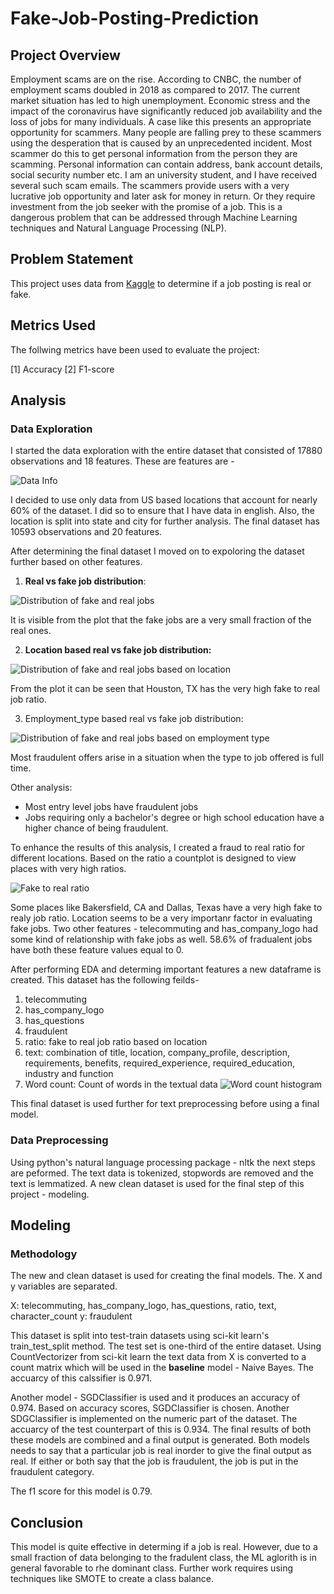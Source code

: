 # Fake-Job-Posting-Prediction

## Project Overview

Employment scams are on the rise. According to CNBC, the number of employment scams doubled in 2018 as compared to 2017. The current market situation has led to high unemployment. Economic stress and the impact of the coronavirus have significantly reduced job availability and the loss of jobs for many individuals. A case like this presents an appropriate opportunity for scammers. Many people are falling prey to these scammers using the desperation that is caused by an unprecedented incident. Most scammer do this to get personal information from the person they are scamming. Personal information can contain address, bank account details, social security number etc.
I am an university student, and I have received several such scam emails. The scammers provide users with a very lucrative job opportunity and later ask for money in return. Or they require investment from the job seeker with the promise of a job. This is a dangerous problem that can be addressed through Machine Learning
techniques and Natural Language Processing (NLP).

## Problem Statement

This project uses data from [Kaggle](https://www.kaggle.com/shivamb/real-or-fake-fake-jobposting-prediction) to determine if a job posting is real or fake.

## Metrics Used

The follwing metrics have been used to evaluate the project:

[1] Accuracy
[2] F1-score

## Analysis

### Data Exploration

I started the data exploration with the entire dataset that consisted of 17880 observations and 18 features. These are features are - 

![Data Info](Images/dataset_info.png)

I decided to use only data from US based locations that account for nearly 60% of the dataset. I did so to ensure that I have data in english. Also, the location is split into state and city for further analysis. The final dataset has 10593 observations and 20 features. 

After determining the final dataset I moved on to expoloring the dataset further based on other features. 

1. **Real vs fake job distribution**:

![Distribution of fake and real jobs](Images/real-fake-countplot.png)

It is visible from the plot that the fake jobs are a very small fraction of the real ones.

2. **Location based real vs fake job distribution:**

![Distribution of fake and real jobs based on location](Images/location-real-fake-countplot.png)

From the plot it can be seen that Houston, TX has the very high fake to real job ratio. 

3. Employment_type based real vs fake job distribution:

![Distribution of fake and real jobs based on employment type](Images/employment-type-countplot.png)

Most fraudulent offers arise in a situation when the type to job offered is full time.

Other analysis:

- Most entry level jobs have fraudulent jobs
- Jobs requiring only a bachelor's degree or high school education have a higher chance of being fraudulent. 

To enhance the results of this analysis, I created a fraud to real ratio for different locations. Based on the ratio a countplot is designed to view places with very high ratios. 

![Fake to real ratio](Images/fake-to-real-ratio.png)

Some places like Bakersfield, CA and Dallas, Texas have a very high fake to realy job ratio. Location seems to be a very importanr factor in evaluating fake jobs. 
Two other features - telecommuting and has_company_logo had some kind of relationship with fake jobs as well. 58.6% of fradualent jobs have both these feature values equal to 0.

After performing EDA and determing important features a new dataframe is created. This dataset has the following feilds- 

1. telecommuting
2. has_company_logo	
3. has_questions	
4. fraudulent	
5. ratio: fake to real job ratio based on location
6. text: combination of title, location, company_profile, description, requirements, benefits, required_experience, required_education, industry and function
7. Word count: Count of words in the textual data
![Word count histogram](Images/hist-char-count.png)

This final dataset is used further for text preprocessing before using a final model.

### Data Preprocessing

Using python's natural language processing package - nltk the next steps are peformed. The text data is tokenized, stopwords are removed and the text is lemmatized. A new clean dataset is used for the final step of this project - modeling.

## Modeling

### Methodology

The new and clean dataset is used for creating the final models. The. X and y variables are separated. 

X: telecommuting, has_company_logo, has_questions, ratio, text, character_count
y: fraudulent

This dataset is split into test-train datasets using sci-kit learn's train_test_split method. The test set is one-third of the entire dataset. Using CountVectorizer from sci-kit learn the text data from X is converted to a count matrix which will be used in the **baseline** model - Naive Bayes. The accuarcy of this calssifier is 0.971. 

Another model - SGDClassifier is used and it produces an accuracy of 0.974. Based on accuracy scores, SGDClassifier is chosen. Another SDGClassifier is implemented on the numeric part of the dataset. The accuarcy of the test counterpart of this is 0.934. The final results of both these models are combined and a final output is generated. Both models needs to say that a particular job is real inorder to give the final output as real. If either or both say that the job is fraudulent, the job is put in the fraudulent category. 

The f1 score for this model is 0.79. 

## Conclusion

This model is quite effective in determing if a job is real. However, due to a small fraction of data belonging to the fradulent class, the ML aglorith is in general favorable to rhe dominant class. Further work requires using techniques like SMOTE to create a class balance.

